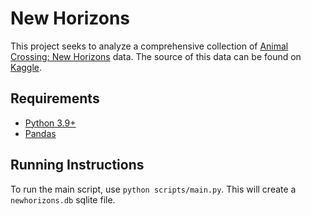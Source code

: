 # New Horizons
This project seeks to analyze a comprehensive collection of [Animal Crossing: New Horizons](https://en.wikipedia.org/wiki/Animal_Crossing:_New_Horizons) data.
The source of this data can be found on [Kaggle](https://www.kaggle.com/datasets/jessicali9530/animal-crossing-new-horizons-nookplaza-dataset).

## Requirements
* [Python 3.9+](https://www.python.org/)
* [Pandas](https://pandas.pydata.org/)

## Running Instructions
To run the main script, use `python scripts/main.py`. This will create a `newhorizons.db` sqlite file.
